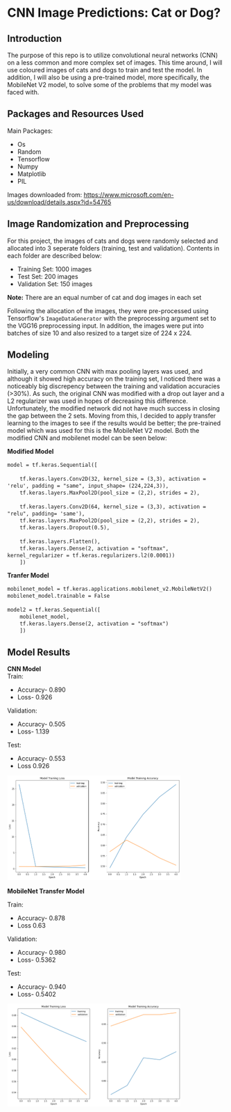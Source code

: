 # CNN Image Predictions: Cat or Dog? 

## Introduction 

The purpose of this repo is to utilize convolutional neural networks (CNN) on a less common and more complex set of images. This time around, I will use coloured images of cats and dogs to train and test the model. In addition, I will also be using a pre-trained model, more specifically, the MobileNet V2 model, to solve some of the problems that my model was faced with. 

## Packages and Resources Used 
Main Packages:
- Os
- Random
- Tensorflow
- Numpy
- Matplotlib
- PIL

Images downloaded from: https://www.microsoft.com/en-us/download/details.aspx?id=54765


## Image Randomization and Preprocessing

For this project, the images of cats and dogs were randomly selected and allocated into 3 seperate folders (training, test and validation). Contents in each folder are described below:
  - Training Set: 1000 images
  - Test Set: 200 images 
  - Validation Set: 150 images
 
**Note:** There are an equal number of cat and dog images in each set 
 
Following the allocation of the images, they were pre-processed using Tensorflow's ``ImageDataGenerator`` with the preprocessing argument set to the VGG16 preprocessing input. In addition, the images were put into batches of size 10 and also resized to a target size of 224 x 224. 

## Modeling 

Initially, a very common CNN with max pooling layers was used, and although it showed high accuracy on the training set, I noticed there was a noticeably big discrepency between the training and validation accuracies (>30%). As such, the original CNN was modified with a drop out layer and a L2 regularizer was used in hopes of decreasing this difference. Unfortunately, the modified network did not have much success in closing the gap between the 2 sets. Moving from this, I decided to apply transfer learning to the images to see if the results would be better; the pre-trained model which was used for this is the MobileNet V2 model. Both the modified CNN and mobilenet model can be seen below: 

  **Modified Model**
```
model = tf.keras.Sequential([
    
    tf.keras.layers.Conv2D(32, kernel_size = (3,3), activation = 'relu', padding = "same", input_shape= (224,224,3)),
    tf.keras.layers.MaxPool2D(pool_size = (2,2), strides = 2), 
    
    tf.keras.layers.Conv2D(64, kernel_size = (3,3), activation = "relu", padding= 'same'),
    tf.keras.layers.MaxPool2D(pool_size = (2,2), strides = 2), 
    tf.keras.layers.Dropout(0.5),
    
    tf.keras.layers.Flatten(),
    tf.keras.layers.Dense(2, activation = "softmax", kernel_regularizer = tf.keras.regularizers.l2(0.0001))
    ])
```
  **Tranfer Model**
```
mobilenet_model = tf.keras.applications.mobilenet_v2.MobileNetV2()
mobilenet_model.trainable = False

model2 = tf.keras.Sequential([
    mobilenet_model,
    tf.keras.layers.Dense(2, activation = "softmax")
    ])
```
## Model Results 

**CNN Model** <br/>
Train:
  - Accuracy- 0.890
  - Loss- 0.926
  
 Validation: 
  - Accuracy- 0.505
  - Loss- 1.139
 
Test: 
  - Accuracy- 0.553
  - Loss 0.926

<img src="imgs/cnn model.png"  width = 400/>

**MobileNet Transfer Model** 

Train: 
  - Accuracy- 0.878
  - Loss 0.63

Validation: 
  - Accuracy- 0.980
  - Loss- 0.5362

Test: 
  - Accuracy- 0.940
  - Loss- 0.5402
  
<img src="imgs/transfer model.png"  width = 400/>

















